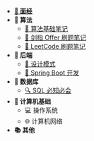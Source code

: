 <!-- 侧边栏 _sidebar.md -->

+ [**:orange_book: 面经**](/面经/Java相关.md)
+ **:orange_book: 算法**
    + [:memo: 算法基础笔记](/算法/笔记/)
    + [:memo: 剑指 Offer 刷题笔记](/算法/剑指Offer/)
    + [:memo: LeetCode 刷题笔记](/算法/LeetCode/)
+ **:notebook: 后端**
    + [:art: 设计模式](/后端/设计模式/README.md)
    + [:rocket: Spring Boot 开发](/后端/Spring_Boot/README.md)
+ **:ledger: 数据库**
    + [:mag: SQL 必知必会](/数据库/SQL必知必会/)
+ **:blue_book: 计算机基础**
    + :computer: 操作系统
    + :globe_with_meridians: 计算机网络
+ **:books: 其他**

[//]: # (+ **:closed_book: test**)

[//]: # (+ **:green_book: test**)

[//]: # (+ **:notebook_with_decorative_cover: test**)

[//]: # (+ **:bookmark: test**)

[//]: # (+ **:pencil2: test**)

[//]: # (+ **:black_nib: test**)

[//]: # (+ **:art: test**)